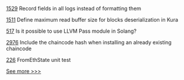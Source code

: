 
[1529](https://github.com/hyperledger/iroha/issues/1529) Record fields in all logs instead of formatting them

[1511](https://github.com/hyperledger/iroha/issues/1511) Define maximum read buffer size for blocks deserialization in Kura

[517](https://github.com/hyperledger-labs/solang/issues/517) Is it possible to use LLVM Pass module in Solang?

[2976](https://github.com/hyperledger/fabric/issues/2976) Include the chaincode hash when installing an already existing chaincode

[226](https://github.com/hyperledger-labs/go-perun/issues/226) FromEthState unit test


[See more >>>](https://start-here.hyperledger.org/issues)
